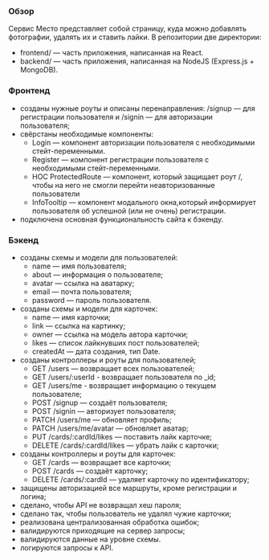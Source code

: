 ### Обзор

Сервис Место представляет собой страницу, куда можно добавлять фотографии, удалять их и ставить лайки.
В репозитории две директории:

- frontend/ — часть приложения, написанная на React.
- backend/ — часть приложения, написанная на NodeJS (Express.js + MongoDB).

### Фронтенд

- созданы нужные роуты и описаны перенаправления: /signup — для регистрации пользователя и /signin — для авторизации пользователя;
- свёрстаны необходимые компоненты:
  - Login — компонент авторизации пользователя с необходимыми стейт-переменными.
  - Register — компонент регистрации пользователя с необходимыми стейт-переменными.
  - HOC ProtectedRoute — компонент, который защищает роут /, чтобы на него не смогли перейти неавторизованные пользователи
  - InfoTooltip — компонент модального окна,который информирует пользователя об успешной (или не очень) регистрации.
- подключена основная функциональность сайта к бэкенду.

### Бэкенд

- созданы схемы и модели для пользователей:
  - name — имя пользователя;
  - about — информация о пользователе;
  - avatar — ссылка на аватарку;
  - email — почта пользователя;
  - password — пароль пользователя.
- созданы схемы и модели для карточек:
  - name — имя карточки;
  - link — ссылка на картинку;
  - owner — ссылка на модель автора карточки;
  - likes — список лайкнувших пост пользователей;
  - createdAt — дата создания, тип Date.
- созданы контроллеры и роуты для пользователей;
  - GET /users — возвращает всех пользователей;
  - GET /users/:userId - возвращает пользователя по \_id;
  - GET /users/me - возвращает информацию о текущем пользователе;
  - POST /signup — создаёт пользователя;
  - POST /signin — авторизует пользователя;
  - PATCH /users/me — обновляет профиль;
  - PATCH /users/me/avatar — обновляет аватар;
  - PUT /cards/:cardId/likes — поставить лайк карточке;
  - DELETE /cards/:cardId/likes — убрать лайк с карточки;
- созданы контроллеры и роуты для карточек:
  - GET /cards — возвращает все карточки;
  - POST /cards — создаёт карточку;
  - DELETE /cards/:cardId — удаляет карточку по идентификатору;
- защищены авторизацией все маршруты, кроме регистрации и логина;
- сделано, чтобы API не возвращал хеш пароля;
- сделано так, чтобы пользователь не удалял чужие карточки;
- реализована централизованная обработка ошибок;
- валидируются приходящие на сервер запросы;
- валидируются данные на уровне схемы.
- логируются запросы к API.
